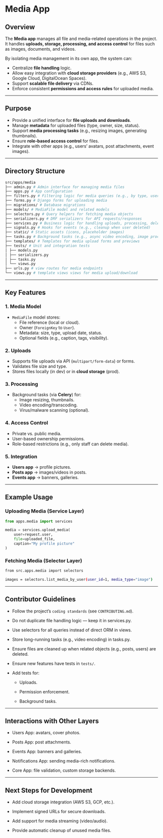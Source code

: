 # Media App

## Overview

The **Media app** manages all file and media-related operations in the project.  
It handles **uploads, storage, processing, and access control** for files such as images, documents, and videos.  

By isolating media management in its own app, the system can:
- Centralize **file handling** logic.
- Allow easy integration with **cloud storage providers** (e.g., AWS S3, Google Cloud, DigitalOcean Spaces).
- Support **scalable file delivery** via CDNs.
- Enforce consistent **permissions and access rules** for uploaded media.

---

## Purpose
- Provide a unified interface for **file uploads and downloads**.
- Manage **metadata** for uploaded files (type, owner, size, status).
- Support **media processing tasks** (e.g., resizing images, generating thumbnails).
- Ensure **role-based access control** for files.
- Integrate with other apps (e.g., users’ avatars, post attachments, event images).

---

## Directory Structure

```bash
src/apps/media
├── admin.py # Admin interface for managing media files
├── apps.py # App configuration
├── filters.py # Filtering logic for media queries (e.g., by type, user)
├── forms.py # Django forms for uploading media
├── migrations/ # Database migrations
├── models/ # MediaFile model and related models
├── selectors.py # Query helpers for fetching media objects
├── serializers.py # DRF serializers for API requests/responses
├── services.py # Business logic for handling uploads, processing, deletion
├── signals.py # Hooks for events (e.g., cleanup when user deleted)
├── static/ # Static assets (icons, placeholder images)
├── tasks.py # Background tasks (e.g., async video encoding, image processing)
├── templates/ # Templates for media upload forms and previews
├── tests/ # Unit and integration tests
│ ├── models.py
│ ├── serializers.py
│ ├── tasks.py
│ └── views.py
├── urls.py # view routes for media endpoints
└── views.py # template views views for media upload/download
```


---

## Key Features

### 1. Media Model
- `MediaFile` model stores:
  - File reference (local or cloud).
  - Owner (`ForeignKey` to `User`).
  - Metadata: size, type, upload date, status.
  - Optional fields (e.g., caption, tags, visibility).

### 2. Uploads
- Supports file uploads via API (`multipart/form-data`) or forms.
- Validates file size and type.
- Stores files locally (in dev) or in **cloud storage** (prod).

### 3. Processing
- Background tasks (via **Celery**) for:
  - Image resizing, thumbnails.
  - Video encoding/transcoding.
  - Virus/malware scanning (optional).

### 4. Access Control
- Private vs. public media.
- User-based ownership permissions.
- Role-based restrictions (e.g., only staff can delete media).

### 5. Integration
- **Users app** → profile pictures.
- **Posts app** → images/videos in posts.
- **Events app** → banners, galleries.

---

## Example Usage

### Uploading Media (Service Layer)
```python
from apps.media import services

media = services.upload_media(
    user=request.user,
    file=uploaded_file,
    caption="My profile picture"
)
```

### Fetching Media (Selector Layer)

```bash
from src.apps.media import selectors

images = selectors.list_media_by_user(user_id=1, media_type="image")
```

--- 
 
## Contributor Guidelines

- Follow the project’s `coding standards` (see `CONTRIBUTING.md`).

- Do not duplicate file handling logic — keep it in services.py.

- Use selectors for all queries instead of direct ORM in views.

- Store long-running tasks (e.g., video encoding) in tasks.py.

- Ensure files are cleaned up when related objects (e.g., posts, users) are deleted.

- Ensure new features have tests in `tests/`.

- Add tests for:

    - Uploads.

    - Permission enforcement.

    - Background tasks.

--- 

## Interactions with Other Layers

- Users App: avatars, cover photos.

- Posts App: post attachments.

- Events App: banners and galleries.

- Notifications App: sending media-rich notifications.

- Core App: file validation, custom storage backends.

---

## Next Steps for Development

- Add cloud storage integration (AWS S3, GCP, etc.).

- Implement signed URLs for secure downloads.

- Add support for media streaming (video/audio).

- Provide automatic cleanup of unused media files.